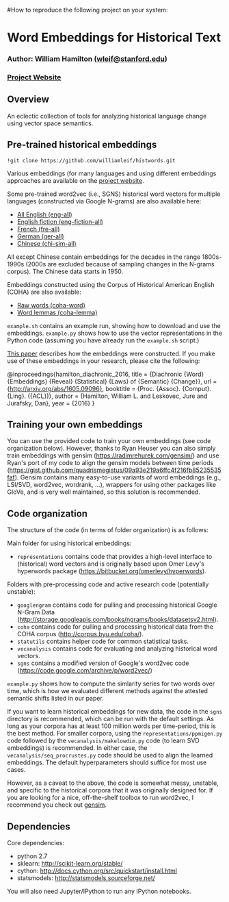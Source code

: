 #How to reproduce the following project on your system:

# Word Embeddings for Historical Text

### Author: William Hamilton (wleif@stanford.edu)
### [Project Website](http://nlp.stanford.edu/projects/histwords)

## Overview 

An eclectic collection of tools for analyzing historical language change using vector space semantics.

## Pre-trained historical embeddings
```
!git clone https://github.com/williamleif/histwords.git
```

Various embeddings (for many languages and using different embeddings approaches are available on the [project website](http://nlp.stanford.edu/projects/histwords).

Some pre-trained word2vec (i.e., SGNS) historical word vectors for multiple languages (constructed via Google N-grams) are also available here:
* [All English (eng-all)](http://snap.stanford.edu/historical_embeddings/eng-all_sgns.zip) 
* [English fiction (eng-fiction-all)](http://snap.stanford.edu/historical_embeddings/eng-fiction-all_sgns.zip) 
* [French (fre-all)](http://snap.stanford.edu/historical_embeddings/fre-all_sgns.zip) 
* [German (ger-all)](http://snap.stanford.edu/historical_embeddings/ger-all_sgns.zip) 
* [Chinese (chi-sim-all)](http://snap.stanford.edu/historical_embeddings/chi-sim-all_sgns.zip) 

All except Chinese contain embeddings for the decades in the range 1800s-1990s (2000s are excluded because of sampling changes in the N-grams corpus).
The Chinese data starts in 1950.

Embeddings constructed using the Corpus of Historical American English (COHA) are also available:
* [Raw words (coha-word)](http://snap.stanford.edu/historical_embeddings/coha-word_sgns.zip) 
* [Word lemmas (coha-lemma)](http://snap.stanford.edu/historical_embeddings/coha-lemma_sgns.zip) 

`example.sh` contains an example run, showing how to download and use the embeddings.
`example.py` shows how to use the vector representations in the Python code (assuming you have already run the `example.sh` script.)

[This paper](http://arxiv.org/abs/1605.09096) describes how the embeddings were constructed.
If you make use of these embeddings in your research, please cite the following:

@inproceedings{hamilton_diachronic_2016,
  title = {Diachronic {Word} {Embeddings} {Reveal} {Statistical} {Laws} of {Semantic} {Change}},
  url = {http://arxiv.org/abs/1605.09096},
  booktitle = {Proc. {Assoc}. {Comput}. {Ling}. ({ACL})},
  author = {Hamilton, William L. and Leskovec, Jure and Jurafsky, Dan},
  year = {2016}
}

## Training your own embeddings

You can use the provided code to train your own embeddings (see code organization below). However, thanks to Ryan Heuser you can also simply train embeddings with gensim (https://radimrehurek.com/gensim/) and use Ryan's port of my code to align the gensim models between time periods (https://gist.github.com/quadrismegistus/09a93e219a6ffc4f216fb85235535faf). Gensim contains many easy-to-use variants of word embeddings (e.g., LSI/SVD, word2vec, wordrank, ...), wrappers for using other packages like GloVe, and is very well maintained, so this solution is recommended. 


## Code organization

The structure of the code (in terms of folder organization) is as follows:

Main folder for using historical embeddings:
* `representations` contains code that provides a high-level interface to (historical) word vectors and is originally based upon Omer Levy's hyperwords package (https://bitbucket.org/omerlevy/hyperwords).

Folders with pre-processing code and active research code (potentially unstable):
* `googlengram` contains code for pulling and processing historical Google N-Gram Data (http://storage.googleapis.com/books/ngrams/books/datasetsv2.html).
* `coha` contains code for pulling and processing historical data from the COHA corpus (http://corpus.byu.edu/coha/).
* `statutils` contains helper code for common statistical tasks.
* `vecanalysis` contains code for evaluating and analyzing historical word vectors.
* `sgns` contains a modified version of Google's word2vec code (https://code.google.com/archive/p/word2vec/)

<!---`statistical-laws.ipynb` contains an IPython notebook with the main code necessary for replicating the key results of our [published work](http://arxiv.org/abs/1605.09096).--->

`example.py` shows how to compute the simlarity series for two words over time, which is how we evaluated different methods against the attested semantic shifts listed in our paper. 

If you want to learn historical embeddings for new data, the code in the `sgns` directory is recommended, which can be run with the default settings. As long as your corpora has at least 100 million words per time-period, this is the best method. For smaller corpora, using the `representations/ppmigen.py` code followed by the `vecanalysis/makelowdim.py` code (to learn SVD embeddings) is recommended. In either case, the `vecanalysis/seq_procrustes.py` code should be used to align the learned embeddings. The default hyperparameters should suffice for most use cases. 

However, as a caveat to the above, the code is somewhat messy, unstable, and specific to the historical corpora that it was originally designed for. If you are looking for a nice, off-the-shelf toolbox to run word2vec, I recommend you check out [gensim](https://radimrehurek.com/gensim/models/word2vec.html). 

<!--- * `notebooks` contains notebooks useful for replicating my published results-->

<!--- *See REPLICATION.md for detailed instructions on how to replicate specific published/submitted results.-->

## Dependencies

Core dependencies:
  * python 2.7
  * sklearn: http://scikit-learn.org/stable/
  * cython: http://docs.cython.org/src/quickstart/install.html
  * statsmodels: http://statsmodels.sourceforge.net/

You will also need Jupyter/IPython to run any IPython notebooks.
